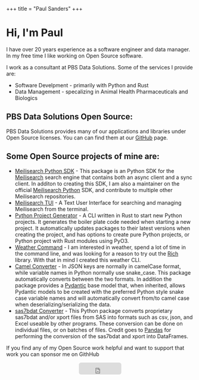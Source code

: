 +++
title = "Paul Sanders"
+++

<div class="text-center mt-4">
  <h1>Hi, I'm Paul</h1>
  <p>
    I have over 20 years experience as a software engineer and data manager. In my free time I like
    working on Open Source software.
  </p>
</div>

<p class="mt-4">
  I work as a consultant at PBS Data Solutions. Some of the services I provide are:
</p>

<div class="mt-2">
  <ul>
    <li>Software Develpment - primarily with Python and Rust</li>
    <li>Data Management - specalizing in Animal Health Pharmaceuticals and Biologics</li>
  </ul>
</div>

<h2 class="mt-4">
  PBS Data Solutions Open Source:
</h2>
<div class="mt-2">
  PBS Data Solutions provides many of our applications and libraries under Open Source licenses.
  You can can find them at our <a href="https://github.com/pbs-data-solutions">GitHub</a> page.
</div>

<h2 class="mt-4">
  Some Open Source projects of mine are:
</h2>
<div class="mt-2">
  <ul>
    <li>
      <a href="https://github.com/sanders41/meilisearch-python-sdk">Meilisearch Python SDK</a>
      - This package is an Python SDK for the
      <a href="https://www.meilisearch.com/">Meilisearch</a> search engine that contains both an
      async client and a sync client. In additon to creating this SDK, I am also a maintainer on
      the official
      <a href="https://github.com/meilisearch/meilisearch-python">Meilisearch Python</a> SDK, and
      contribute to multiple other Meilisearch repositories.
    </li>
    <li>
      <a href="https://github.com/sanders41/meilisearch-tui">Meilisearch TUI</a>
      - A Text User Interface for searching and managing Meilisearch from the terminal.
    </li>
    <li>
      <a href="https://github.com/sanders41/python-project-generator">Python Project Generator</a>
      - A CLI written in Rust to start new Python projects. It generates the boiler plate code
      needed when starting a new project. It automatically updates packages to their latest versions
      when creating the project, and has options to create pure Python projects, or Python project
      with Rust modules using PyO3.
    </li>
    <li>
      <a href="https://github.com/sanders41/weather-command">Weather Command</a>
      - I am interested in weather, spend a lot of time in the command line, and was looking for
      a reason to try out the <a href="https://github.com/willmcgugan/rich">Rich</a> library.
      With that in mind I created this weather CLI.
    </li>
    <li>
      <a href="https://github.com/sanders41/camel-converter">Camel Converter</a>
      - In JSON keys are normally in camelCase format, while variable names in Python normally use
      snake_case. This package automatically converts between the two formats. In addition the
      package provides a <a href="https://pydantic-docs.helpmanual.io/">Pydantic</a> base model
      that, when inherited, allows Pydantic models to be created with the preferred Python style
      snake case variable names and will automatically convert from/to camel case when
      deserializing/serializing the data.
    </li>
    <li>
      <a href="https://github.com/sanders41/sas7bdat-converter">sas7bdat Converter</a>
      - This Python package converts proprietary sas7bdat and/or xport files from SAS into
      formats such as csv, json, and Excel useable by other programs. These conversion can be
      done on individual files, or on batches of files. Credit goes to
      <a href="https://github.com/pandas-dev/pandas/">Pandas</a> for performing the conversion
      of the sas7bdat and xport into DataFrames.
    </li>
  </ul>
</div>
<p class=mt-4>
If you find any of my Open Source work helpful and want to support that work you can sponsor me on GithHub
</p>
<div align="center" class="mt-4">
  <iframe src="https://github.com/sponsors/sanders41/button" title="Sponsor sanders41" height="32" width="114" style="border: 0; border-radius: 6px;"></iframe>
</div>
